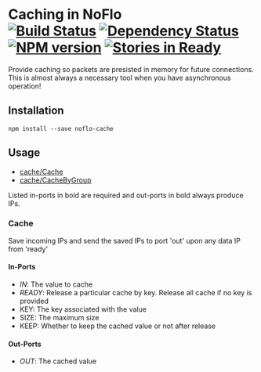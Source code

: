# Caching in NoFlo <br/>[![Build Status](https://secure.travis-ci.org/kenhkan/noflo-cache.png?branch=master)](http://travis-ci.org/kenhkan/noflo-cache) [![Dependency Status](https://david-dm.org/kenhkan/noflo-cache.png)](https://david-dm.org/kenhkan/noflo-cache) [![NPM version](https://badge.fury.io/js/noflo-cache.png)](http://badge.fury.io/js/noflo-cache) [![Stories in Ready](https://badge.waffle.io/kenhkan/noflo-cache.png)](http://waffle.io/kenhkan/noflo-cache)

Provide caching so packets are presisted in memory for future connections. This is almost always a necessary tool when you have asynchronous operation!


## Installation

`npm install --save noflo-cache`

## Usage

* [cache/Cache](#Cache)
* [cache/CacheByGroup](#CacheByGroup)

Listed in-ports in bold are required and out-ports in bold always produce IPs.


### Cache

Save incoming IPs and send the saved IPs to port 'out' upon any data IP from
'ready'

#### In-Ports

* *IN*: The value to cache
* *READY*: Release a particular cache by key. Release all cache if no key is
  provided
* KEY: The key associated with the value
* SIZE: The maximum size
* KEEP: Whether to keep the cached value or not after release

#### Out-Ports

* *OUT*: The cached value
